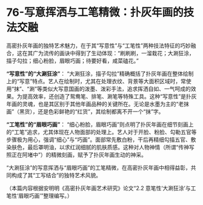 # 76-写意挥洒与工笔精微：扑灰年画的技法交融

高密扑灰年画的独特艺术魅力，在于其“写意性”与“工笔性”两种技法特征的巧妙融合，这在其广为流传的画诀中得到了生动体现：“刷刷刷，一溜栽花；大涮狂涂，描子勾拉；细心粉脸，眉眼巧画；待要好看，咸菜磕花。”

**“写意性”的“大涮狂涂”**：
“大涮狂涂，描子勾拉”精确概括了扑灰年画在整体绘制上的“写意”特点。艺人在绘制时，尤其在处理衣纹、背景等大面积区域时，常使用“抹”、“涮”等类似大写意国画的泼墨、泼彩手法，追求挥洒自如、一气呵成的效果。为提高效率，还创造了鸳鸯笔、排笔、涮笔等特殊工具。这种“写意性”是扑灰年画的灵魂，也是其区别于其他年画品种的关键所在。无论是水墨为主的“老抹画”（黑货），还是色彩鲜艳的“红货”，其绘制都离不开一个“抹”字。

**“工笔性”的“眉眼巧画”**：
“细心粉脸，眉眼巧画”则点明了扑灰年画在细节刻画上的“工笔”追求，尤其体现在人物面部的处理上。艺人对于开脸、粉脸、勾勒五官等步骤极为用心，强调“细心”与“巧画”。面部常先敷白粉，干后再精细勾描五官、敷染肤色，最后罩明油，以求红润细腻的肌肤质感。这种对人物神情（所谓“传神写照正在阿堵中”）的精微刻画，赋予了扑灰年画生动的神采。

“大涮狂涂”的写意挥洒与“眉眼巧画”的工笔精微，在高密扑灰年画中相得益彰，共同构成了其“工写结合”的独特艺术风貌。

（本篇内容根据安明明《高密扑灰年画艺术研究》论文“2.2 意笔性‘大涮狂涂’与工笔性‘眉眼巧画’”整理编写。）
